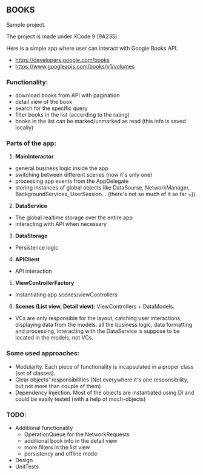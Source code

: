 ## BOOKS

Sample project.

The project is made under XCode 9 (9A235)

Here is a simple app where user can interact with Google Books API.
  - https://developers.google.com/books
  - https://www.googleapis.com/books/v1/volumes


### Functionality:
- download books from API with pagination
- detail view of the book
- search for the specific query
- filter books in the list (according to the rating)
- books in the list can be marked/unmarked as read (this info is saved locally)


### Parts of the app:
1. **MainInteractor**
  - general business logic inside the app
  - switching between different scenes (now it's only one)
  - processing app events from the AppDelegate
  - storing instances of global objects like DataSourse, NetworkManager, BackgroundServices, UserSession... (there's not so much of it so far =)).
2. **DataService**
  - The global realtime storage over the entire app
  - interacting with API when necessary
3. **DataStorage**
  - Persistence logic
4. **APIClient**
  - API interaction
5. **ViewControllerFactory**
  - Instantiating app scenes/viewControllers
6. **Scenes (List view, Detail view):** ViewControllers + DataModels.
  - VCs are only responsible for the layout, catching user interactions, displaying data from the models.
all the business logic, data formatting and processing, interacting with the DataService is suppose to be located in the models, not VCs.


### Some used approaches:
  - Modularity. Each piece of functionality is incapsulated in a proper class (set of classes).
  - Clear objects' responsibilities (Not everywhere it's one responsibility, but not more than couple of them)
  - Dependency Injection. Most of the objects are instantiated using DI and could be easily tested (with a help of moch-objects)


### TODO:
- Additional functionality
  * OperationQueue for the NetworkRequests
  * additional book info in the detail view
  * more filters in the list view
  * persistency and offline mode
- Design
- UnitTests
